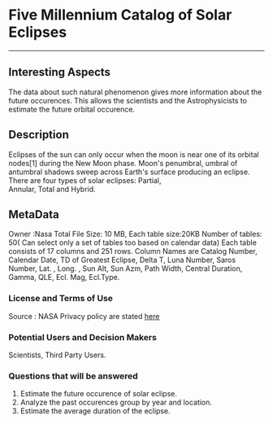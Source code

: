  #  Five Millennium Catalog of Solar Eclipses
 -------------------------------------------------------
 ## Interesting Aspects
 The data about such natural phenomenon gives more information about the future occurences. This allows the scientists and the 
 Astrophysicists to estimate the future orbital occurence. 
 
 ## Description 
  Eclipses of the sun can only occur when the moon is near one of its orbital nodes[1] during the New Moon phase. Moon's penumbral, 
  umbral of antumbral shadows sweep across Earth's surface producing an eclipse. There are four types of solar eclipses: Partial,         
  Annular, Total and Hybrid.
    
 ## MetaData
 Owner :Nasa
 Total File Size: 10 MB, Each table size:20KB
 Number of tables: 50( Can select only a set of tables too based on calendar data)
 Each table consists of 17 columns and 251 rows. 
 Column Names are Catalog Number, Calendar Date, TD of Greatest Eclipse, Delta T, Luna Number, Saros Number, Lat. , Long. , Sun Alt,
 Sun Azm, Path Width, Central Duration, Gamma, QLE, Ecl. Mag, Ecl.Type.
    
 ### License and Terms of Use
  Source : NASA
  Privacy policy are stated [here](https://www.nasa.gov/about/highlights/HP_Privacy.html)
   
 ### Potential Users and Decision Makers
   Scientists, Third Party Users.
    
 ### Questions that will be answered
 1. Estimate the future occurence of solar eclipse.
 2. Analyze the past occurences group by year and location.
 3. Estimate the average duration of the eclipse.
